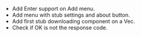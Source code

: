 - Add Enter support on Add menu.
- Add menu with stub settings and about button.
- Add first stub downloading component on a Vec.
- Check if OK is not the response code.
